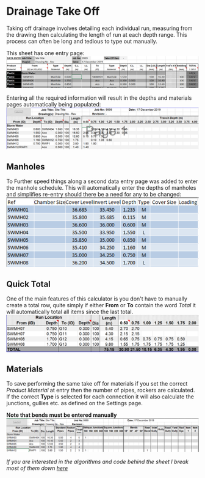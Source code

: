 # Drainage Take Off

Taking off drainage involves detailing each individual run, measuring from the drawing then calculating the length of run at each depth range.
This process can often be long and tedious to type out manually.

This sheet has one entry page:
![The entry page](/img/DataEntry.png)

Entering all the required information will result in the depths and materials pages automatically being populated:
![The resulting depths](/img/Depths.png)

## Manholes
To Further speed things along a second data entry page was added to enter the manhole schedule.  This will automatically enter the depths of manholes and simplifies re-entry should there be a need for any to be changed:
![Manhole entry page](/img/ManholeEntry.png)

## Quick Total
One of the main features of this calculator is you don't have to manually create a total row, quite simply if either **From** or **To** contain the word *Total* it will automatically total all items since the last total.
![The Total row is automatically entered and calculated](/img/QuickTotal.png)

## Materials
To save performing the same take off for materials if you set the correct *Product Material* at entry then the number of pipes, rockers are calculated.  If the correct **Type** is selected for each connection it will also calculate the junctions, gullies etc. as defined on the Settings page.

**Note that bends must be entered manually**
![The resulting materials](/img/Materials.png)

*If you are interested in the algorithms and code behind the sheet I break most of them down [here](TheCode.md)*
